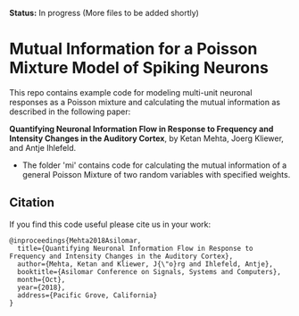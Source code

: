 **Status:** In progress (More files to be added shortly)


# Mutual Information for a Poisson Mixture Model of Spiking Neurons

This repo contains example code for modeling multi-unit neuronal responses as a Poisson mixture and calculating the mutual information as described in the following
paper:

**Quantifying Neuronal Information Flow in Response to Frequency and Intensity Changes in the Auditory Cortex**, by
Ketan Mehta, Joerg Kliewer, and Antje Ihlefeld.

- The folder 'mi' contains code for calculating the mutual information of a general Poisson Mixture of two random variables with specified weights.

## Citation

If you find this code useful please cite us in your work:

```
@inproceedings{Mehta2018Asilomar,
  title={Quantifying Neuronal Information Flow in Response to Frequency and Intensity Changes in the Auditory Cortex},
  author={Mehta, Ketan and Kliewer, J{\"o}rg and Ihlefeld, Antje},
  booktitle={Asilomar Conference on Signals, Systems and Computers},
  month={Oct},
  year={2018},
  address={Pacific Grove, California}
}
```

